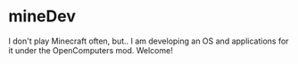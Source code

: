# mineDev
I don't play Minecraft often, but.. I am developing an OS and applications for it under the OpenComputers mod. Welcome!
